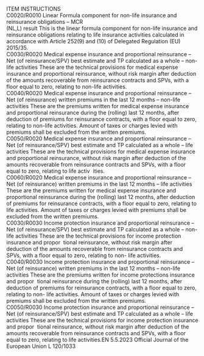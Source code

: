  
ITEM  INSTRUCTIONS  
C0020/R0010  Linear Formula component for 
non-life insurance and 
reinsurance obligations – MCR  
(NL,L)  result  This is the linear formula component for non-life insurance and reinsurance 
obligations relating to life insurance activities calculated in accordance with 
Article 252(9) and (10) of Delegated Regulation (EU) 2015/35.  
C0030/R0020  Medical expense insurance and 
proportional reinsurance – Net 
(of reinsurance/SPV) best 
estimate and TP calculated as a 
whole – non-life activities  These are the technical provisions for medical expense insurance and proportional 
reinsurance, without risk margin after deduction of the amounts recoverable from 
reinsurance contracts and SPVs, with a floor equal to zero, relating to non-life 
activities.  
C0040/R0020  Medical expense insurance and 
proportional reinsurance – Net 
(of reinsurance) written 
premiums in the last 12 
months – non-life activities  These are the premiums written for medical expense insurance and proportional 
reinsurance during the (rolling) last 12 months, after deduction of premiums for 
reinsurance contracts, with a floor equal to zero, relating to non-life activities. 
Amount of taxes or charges levied with premiums shall be excluded from the 
written premiums.  
C0050/R0020  Medical expense insurance and 
proportional reinsurance – Net 
(of reinsurance/SPV) best 
estimate and TP calculated as a 
whole – life activities  These are the technical provisions for medical expense insurance and proportional 
reinsurance, without risk margin after deduction of the amounts recoverable from 
reinsurance contracts and SPVs, with a floor equal to zero, relating to life activ ­
ities.  
C0060/R0020  Medical expense insurance and 
proportional reinsurance – Net 
(of reinsurance) written 
premiums in the last 12 
months – life activities  These are the premiums written for medical expense insurance and proportional 
reinsurance during the (rolling) last 12 months, after deduction of premiums for 
reinsurance contracts, with a floor equal to zero, relating to life activities. Amount 
of taxes or charges levied with premiums shall be excluded from the written 
premiums.  
C0030/R0030  Income protection insurance 
and proportional reinsurance – 
Net (of reinsurance/SPV) best 
estimate and TP calculated as a 
whole – non-life activities  These are the technical provisions for income protection insurance and propor ­
tional reinsurance, without risk margin after deduction of the amounts recoverable 
from reinsurance contracts and SPVs, with a floor equal to zero, relating to non- 
life activities.  
C0040/R0030  Income protection insurance 
and proportional reinsurance – 
Net (of reinsurance) written 
premiums in the last 12 
months – non-life activities  These are the premiums written for income protections insurance and propor ­
tional reinsurance during the (rolling) last 12 months, after deduction of 
premiums for reinsurance contracts, with a floor equal to zero, relating to non- 
life activities. Amount of taxes or charges levied with premiums shall be excluded 
from the written premiums.  
C0050/R0030  Income protection insurance 
and proportional reinsurance – 
Net (of reinsurance/SPV) best 
estimate and TP calculated as a 
whole – life activities  These are the technical provisions for income protection insurance and propor ­
tional reinsurance, without risk margin after deduction of the amounts recoverable 
from reinsurance contracts and SPVs, with a floor equal to zero, relating to life 
activities.EN  5.5.2023 Official Journal of the European Union L 120/1033